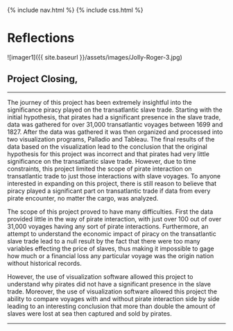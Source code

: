 {% include nav.html %} {% include css.html %}

# Reflections

![imager1]({{ site.baseurl }}/assets/images/Jolly-Roger-3.jpg)

## Project Closing, 
---
The journey of this project has been extremely insightful into the significance piracy played on the transatlantic slave trade. Starting with the initial hypothesis, that pirates had a significant presence in the slave trade, data was gathered for over 31,000 transatlantic voyages between 1699 and 1827. After the data was gathered it was then organized and processed into two visualization programs, Palladio and Tableau. The final results of the data based on the visualization lead to the conclusion that the original hypothesis for this project was incorrect and that pirates had very little significance on the transatlantic slave trade. However, due to time constraints, this project limited the scope of pirate interaction on transatlantic trade to just those interactions with slave voyages. To anyone interested in expanding on this project, there is still reason to believe that piracy played a significant part on transatlantic trade if data from every pirate encounter, no matter the cargo, was analyzed. 

The scope of this project proved to have many difficulties. First the data provided little in the way of pirate interaction, with just over 100 out of over 31,000 voyages having any sort of pirate interactions. Furthermore, an attempt to understand the economic impact of piracy on the transatlantic slave trade lead to a null result by the fact that there were too many variables effecting the price of slaves, thus making it impossible to gage how much or a financial loss any particular voyage was the origin nation without historical records. 

However, the use of visualization software allowed this project to understand why pirates did not have a significant presence in the slave trade. Moreover, the use of visualization software allowed this project the ability to compare voyages with and without pirate interaction side by side leading to an interesting conclusion that more than double the amount of slaves were lost at sea then captured and sold by pirates.

---
